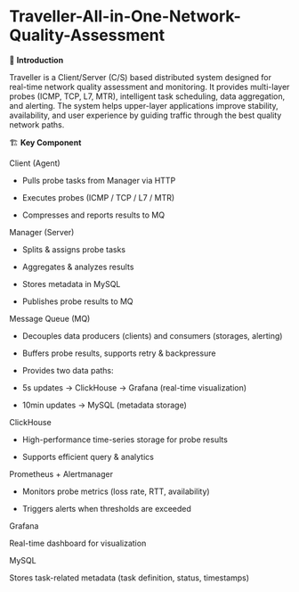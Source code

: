 # Traveller-All-in-One-Network-Quality-Assessment

📖 **Introduction**

Traveller is a Client/Server (C/S) based distributed system designed for real-time network quality assessment and monitoring.
It provides multi-layer probes (ICMP, TCP, L7, MTR), intelligent task scheduling, data aggregation, and alerting.
The system helps upper-layer applications improve stability, availability, and user experience by guiding traffic through the best quality network paths.

🏗️ **Key Component**

Client (Agent)

- Pulls probe tasks from Manager via HTTP

- Executes probes (ICMP / TCP / L7 / MTR)

- Compresses and reports results to MQ

Manager (Server)

- Splits & assigns probe tasks

- Aggregates & analyzes results

- Stores metadata in MySQL

- Publishes probe results to MQ

Message Queue (MQ)

- Decouples data producers (clients) and consumers (storages, alerting)

- Buffers probe results, supports retry & backpressure

- Provides two data paths:

- 5s updates → ClickHouse → Grafana (real-time visualization)

- 10min updates → MySQL (metadata storage)

ClickHouse

- High-performance time-series storage for probe results

- Supports efficient query & analytics

Prometheus + Alertmanager

- Monitors probe metrics (loss rate, RTT, availability)

- Triggers alerts when thresholds are exceeded

Grafana

Real-time dashboard for visualization

MySQL

Stores task-related metadata (task definition, status, timestamps)
